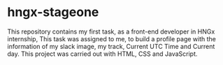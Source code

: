 # hngx-stageone
This repository contains my first task, as a front-end developer in HNGx internship, 
This task was assigned to me, to build a profile page with the information of my slack image, my track, Current UTC Time and Current day.
This project was carried out with HTML, CSS and JavaScript.
